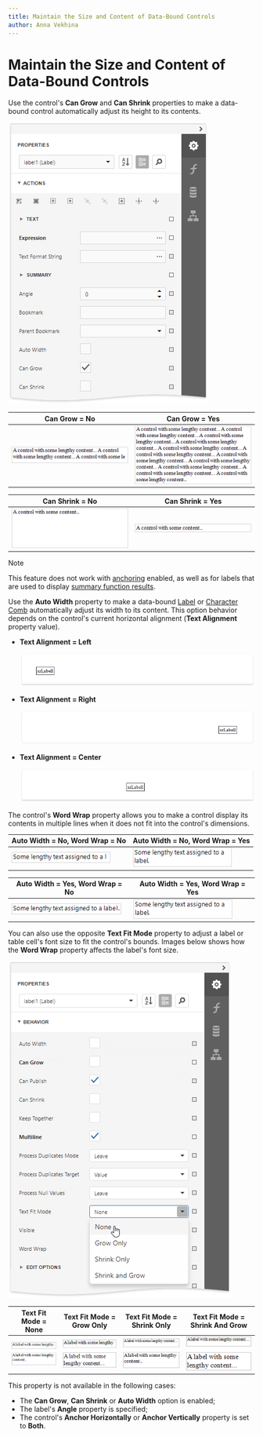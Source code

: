 ```yaml
---
title: Maintain the Size and Content of Data-Bound Controls
author: Anna Vekhina
---
```

# Maintain the Size and Content of Data-Bound Controls

Use the control's **Can Grow** and **Can Shrink** properties to make a data-bound control automatically adjust its height to its contents.

![](../../../images/eurd-web-can-grow-can-shrink-properties.png)

| **Can Grow = No** | **Can Grow = Yes** |
|---|---|
| ![](../../../images/eurd-web-can-grow-false.png) | ![](../../../images/eurd-web-can-grow-true.png) |

| **Can Shrink = No** | **Can Shrink = Yes** |
|---|---|
| ![](../../../images/eurd-web-can-shrink-false.png) | ![](../../../images/eurd-web-can-shrink-true.png) |

> [!NOTE]
> This feature does not work with [anchoring](anchor-controls.md) enabled, as well as for labels that are used to display [summary function results](../shape-report-data/shape-data-expression-bindings/calculate-a-summary.md).

Use the **Auto Width** property to make a data-bound [Label](../use-report-elements/use-basic-report-controls/label.md) or [Character Comb](../use-report-elements/use-basic-report-controls/character-comb.md) automatically adjust its width to its content. This option behavior depends on the control's current horizontal alignment (**Text Alignment** property value).

* **Text Alignment = Left**

    ![](../../../images/eurd-web-label-auto-width-left-align.png)

* **Text Alignment = Right**

    ![](../../../images/eurd-web-label-auto-width-right-align.png)

* **Text Alignment = Center**

    ![](../../../images/eurd-web-label-auto-width-center-align.png)

The control's **Word Wrap** property allows you to make a control display its contents in multiple lines when it does not fit into the control's dimensions.

| Auto Width = No, Word Wrap = No | Auto Width = No, Word Wrap = Yes |
|---|---|
| ![](../../../images/eurd-web-auto-width-false-word-wrap-false.png) | ![](../../../images/eurd-web-auto-width-false-word-wrap-true.png) |

| Auto Width = Yes, Word Wrap = No | Auto Width = Yes, Word Wrap = Yes |
|---|---|
| ![](../../../images/eurd-web-auto-width-true-word-wrap-false.png) | ![](../../../images/eurd-web-auto-width-false-word-wrap-true.png) |


You can also use the opposite **Text Fit Mode** property to adjust a label or table cell's font size to fit the control's bounds. Images below shows how the **Word Wrap** property affects the label's font size.

![](../../../images/eurd-web-label-text-fit-mode-property.png) 

| Text Fit Mode = None | Text Fit Mode = Grow Only | Text Fit Mode = Shrink Only | Text Fit Mode = Shrink And Grow |
|---|---|---|---|
| ![](../../../images/eurd-web-label-text-fit-mode-none.png) | ![](../../../images/eurd-web-label-text-fit-mode-grow-only.png) | ![](../../../images/eurd-web-label-text-fit-mode-shrink-only.png) | ![](../../../images/eurd-web-label-text-fit-mode-shrink-and-grow.png) |

This property is not available in the following cases:

* The **Can Grow**, **Can Shrink** or **Auto Width** option is enabled;
* The label's **Angle** property is specified;
* The control's **Anchor Horizontally** or **Anchor Vertically** property is set to **Both**.